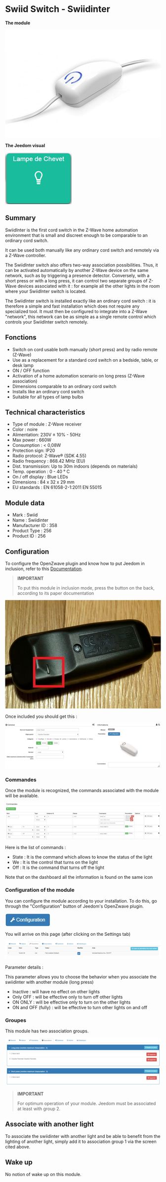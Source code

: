# Swiid Switch - Swiidinter

**The module**

![module](images/swiid.inter/module.jpg)

**The Jeedom visual**

![vuedefaut1](images/swiid.inter/vuedefaut1.jpg)

## Summary

SwiidInter is the first cord switch in the Z-Wave home automation environment that is small and discreet enough to be comparable to an ordinary cord switch.

It can be used both manually like any ordinary cord switch and remotely via a Z-Wave controller.

The SwiidInter switch also offers two-way association possibilities. Thus, it can be activated automatically by another Z-Wave device on the same network, such as by triggering a presence detector. Conversely, with a short press or with a long press, it can control two separate groups of Z-Wave devices associated with it : for example all the other lights in the room where your SwiidInter switch is located.

The SwiidInter switch is installed exactly like an ordinary cord switch : it is therefore a simple and fast installation which does not require any specialized tool. It must then be configured to integrate into a Z-Wave "network", this network can be as simple as a single remote control which controls your SwiidInter switch remotely.

## Fonctions

-   Switch on cord usable both manually (short press) and by radio remote (Z-Wave)
-   Use as a replacement for a standard cord switch on a bedside, table, or desk lamp
-   ON / OFF function
-   Activation of a home automation scenario on long press (Z-Wave association)
-   Dimensions comparable to an ordinary cord switch
-   Installs like an ordinary cord switch
-   Suitable for all types of lamp bulbs

## Technical characteristics

-   Type of module : Z-Wave receiver
-   Color : noire
-   Alimentation: 230V ± 10% - 50Hz
-   Max power : 660W
-   Consumption : &lt; 0,08W
-   Protection sign: IP20
-   Radio protocol: Z-Wave® (SDK 4.55)
-   Radio frequency : 868.42 MHz (EU)
-   Dist. transmission: Up to 30m indoors (depends on materials)
-   Temp. operation : 0 - 40 ° C
-   On / off display : Blue LEDs
-   Dimensions : 84 x 32 x 29 mm
-   EU standards : EN 61058-2-1:2011 EN 55015

## Module data

-   Mark : Swiid
-   Name : Swiidinter
-   Manufacturer ID : 358
-   Product Type : 256
-   Product ID : 256

## Configuration

To configure the OpenZwave plugin and know how to put Jeedom in inclusion, refer to this [Documentation](https://doc.jeedom.com/en_US/plugins/automation%20protocol/openzwave/).

> **IMPORTANT**
>
> To put this module in inclusion mode, press the button on the back, according to its paper documentation

![inclusion](images/swiid.inter/inclusion.jpg)

Once included you should get this :

![Plugin Zwave](images/swiid.inter/information.jpg)

### Commandes

Once the module is recognized, the commands associated with the module will be available.

![Commands](images/swiid.inter/commandes.jpg)

Here is the list of commands :

-   State : It is the command which allows to know the status of the light
-   We : It is the control that turns on the light
-   Off : It is the command that turns off the light

Note that on the dashboard all the information is found on the same icon

### Configuration of the module

You can configure the module according to your installation. To do this, go through the "Configuration" button of Jeedom's OpenZwave plugin.

![Setup plugin Zwave](images/plugin/bouton_configuration.jpg)

You will arrive on this page (after clicking on the Settings tab)

![Config1](images/swiid.inter/config1.jpg)

Parameter details :

This parameter allows you to choose the behavior when you associate the swiidinter with another module (long press)

-   Inactive : will have no effect on other lights
-   Only OFF : will be effective only to turn off other lights
-   ON ONLY : will be effective only to turn on the other lights
-   ON and OFF (fully) : will be effective to turn other lights on and off

### Groupes

This module has two association groups.

![Groupe](images/swiid.inter/groupe.jpg)

> **IMPORTANT**
>
> For optimum operation of your module. Jeedom must be associated at least with group 2.

## Associate with another light

To associate the swiidinter with another light and be able to benefit from the lighting of another light, simply add it to association group 1 via the screen cited above.

## Wake up

No notion of wake up on this module.
